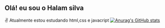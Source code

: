 ## Olá! eu sou o Halam silva 
✌ Atualmente estou estudando html,css e javacript
[![Anurag's GitHub stats](https://github-readme-stats.vercel.app/api?username=Halamsilva&show_icons=true&theme=radical)](https://github.com/anuraghazra/github-readme-stats)
